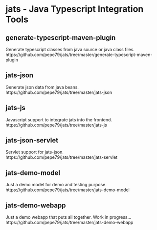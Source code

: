 <h1>jats - Java Typescript Integration Tools</h1>

<h2>generate-typescript-maven-plugin</h2>
Generate typescript classes from java source or java class files.
https://github.com/pepe79/jats/tree/master/generate-typescript-maven-plugin

<h2>jats-json</h2>
Generate json data from java beans.
https://github.com/pepe79/jats/tree/master/jats-json

<h2>jats-js</h2>
Javascript support to integrate jats into the frontend.
https://github.com/pepe79/jats/tree/master/jats-js
 
<h2>jats-json-servlet</h2>
Servlet support for jats-json.
https://github.com/pepe79/jats/tree/master/jats-servlet

<h2>jats-demo-model</h2>
Just a demo model for demo and testing purpose.
https://github.com/pepe79/jats/tree/master/jats-demo-model

<h2>jats-demo-webapp</h2>
Just a demo webapp that puts all together.
Work in progress...
https://github.com/pepe79/jats/tree/master/jats-demo-webapp